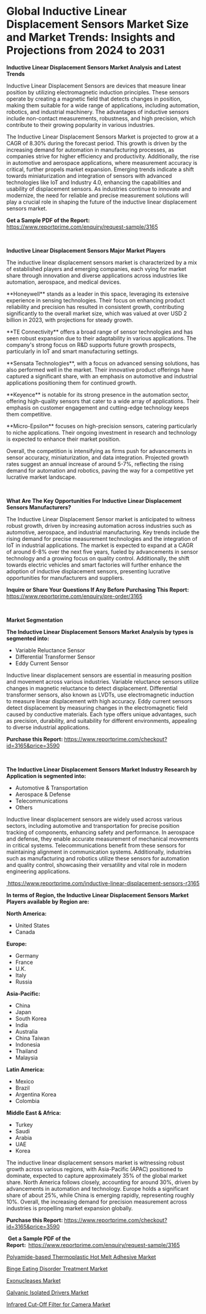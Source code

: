 <p><h1>Global Inductive Linear Displacement Sensors Market Size and Market Trends: Insights and Projections from 2024 to 2031</h1></p><p><strong>Inductive Linear Displacement Sensors Market Analysis and Latest Trends</strong></p>
<p><p>Inductive Linear Displacement Sensors are devices that measure linear position by utilizing electromagnetic induction principles. These sensors operate by creating a magnetic field that detects changes in position, making them suitable for a wide range of applications, including automation, robotics, and industrial machinery. The advantages of inductive sensors include non-contact measurements, robustness, and high precision, which contribute to their growing popularity in various industries. </p><p>The Inductive Linear Displacement Sensors Market is projected to grow at a CAGR of 8.30% during the forecast period. This growth is driven by the increasing demand for automation in manufacturing processes, as companies strive for higher efficiency and productivity. Additionally, the rise in automotive and aerospace applications, where measurement accuracy is critical, further propels market expansion. Emerging trends indicate a shift towards miniaturization and integration of sensors with advanced technologies like IoT and Industry 4.0, enhancing the capabilities and usability of displacement sensors. As industries continue to innovate and modernize, the need for reliable and precise measurement solutions will play a crucial role in shaping the future of the inductive linear displacement sensors market.</p></p>
<p><strong>Get a Sample PDF of the Report:&nbsp;</strong> <a href="https://www.reportprime.com/enquiry/request-sample/3165">https://www.reportprime.com/enquiry/request-sample/3165</a></p>
<p>&nbsp;</p>
<p><strong>Inductive Linear Displacement Sensors Major Market Players</strong></p>
<p><p>The inductive linear displacement sensors market is characterized by a mix of established players and emerging companies, each vying for market share through innovation and diverse applications across industries like automation, aerospace, and medical devices.</p><p>**Honeywell** stands as a leader in this space, leveraging its extensive experience in sensing technologies. Their focus on enhancing product reliability and precision has resulted in consistent growth, contributing significantly to the overall market size, which was valued at over USD 2 billion in 2023, with projections for steady growth.</p><p>**TE Connectivity** offers a broad range of sensor technologies and has seen robust expansion due to their adaptability in various applications. The company's strong focus on R&D supports future growth prospects, particularly in IoT and smart manufacturing settings.</p><p>**Sensata Technologies**, with a focus on advanced sensing solutions, has also performed well in the market. Their innovative product offerings have captured a significant share, with an emphasis on automotive and industrial applications positioning them for continued growth.</p><p>**Keyence** is notable for its strong presence in the automation sector, offering high-quality sensors that cater to a wide array of applications. Their emphasis on customer engagement and cutting-edge technology keeps them competitive.</p><p>**Micro-Epsilon** focuses on high-precision sensors, catering particularly to niche applications. Their ongoing investment in research and technology is expected to enhance their market position.</p><p>Overall, the competition is intensifying as firms push for advancements in sensor accuracy, miniaturization, and data integration. Projected growth rates suggest an annual increase of around 5-7%, reflecting the rising demand for automation and robotics, paving the way for a competitive yet lucrative market landscape.</p></p>
<p>&nbsp;</p>
<p><strong>What Are The Key Opportunities For Inductive Linear Displacement Sensors Manufacturers?</strong></p>
<p><p>The Inductive Linear Displacement Sensor market is anticipated to witness robust growth, driven by increasing automation across industries such as automotive, aerospace, and industrial manufacturing. Key trends include the rising demand for precise measurement technologies and the integration of IoT in industrial applications. The market is expected to expand at a CAGR of around 6-8% over the next five years, fueled by advancements in sensor technology and a growing focus on quality control. Additionally, the shift towards electric vehicles and smart factories will further enhance the adoption of inductive displacement sensors, presenting lucrative opportunities for manufacturers and suppliers.</p></p>
<p><strong>Inquire or Share Your Questions If Any Before Purchasing This Report:</strong> <a href="https://www.reportprime.com/enquiry/pre-order/3165">https://www.reportprime.com/enquiry/pre-order/3165</a></p>
<p>&nbsp;</p>
<p><strong>Market Segmentation</strong></p>
<p><strong>The Inductive Linear Displacement Sensors Market Analysis by types is segmented into:</strong></p>
<p><ul><li>Variable Reluctance Sensor</li><li>Differential Transformer Sensor</li><li>Eddy Current Sensor</li></ul></p>
<p><p>Inductive linear displacement sensors are essential in measuring position and movement across various industries. Variable reluctance sensors utilize changes in magnetic reluctance to detect displacement. Differential transformer sensors, also known as LVDTs, use electromagnetic induction to measure linear displacement with high accuracy. Eddy current sensors detect displacement by measuring changes in the electromagnetic field caused by conductive materials. Each type offers unique advantages, such as precision, durability, and suitability for different environments, appealing to diverse industrial applications.</p></p>
<p><strong>Purchase this Report:&nbsp;</strong><a href="https://www.reportprime.com/checkout?id=3165&price=3590">https://www.reportprime.com/checkout?id=3165&price=3590</a></p>
<p>&nbsp;</p>
<p><strong>The Inductive Linear Displacement Sensors Market Industry Research by Application is segmented into:</strong></p>
<p><ul><li>Automotive & Transportation</li><li>Aerospace & Defense</li><li>Telecommunications</li><li>Others</li></ul></p>
<p><p>Inductive linear displacement sensors are widely used across various sectors, including automotive and transportation for precise position tracking of components, enhancing safety and performance. In aerospace and defense, they enable accurate measurement of mechanical movements in critical systems. Telecommunications benefit from these sensors for maintaining alignment in communication systems. Additionally, industries such as manufacturing and robotics utilize these sensors for automation and quality control, showcasing their versatility and vital role in modern engineering applications.</p></p>
<p><a href="https://www.reportprime.com/inductive-linear-displacement-sensors-r3165">&nbsp;https://www.reportprime.com/inductive-linear-displacement-sensors-r3165</a></p>
<p><strong>In terms of Region, the Inductive Linear Displacement Sensors Market Players available by Region are:</strong></p>
<p>
    <p> <strong> North America: </strong>
        <ul>
            <li>United States</li>
            <li>Canada</li>
        </ul>
        </p> 
    <p> <strong> Europe: </strong>
        <ul>
            <li>Germany</li>
            <li>France</li>
            <li>U.K.</li>
            <li>Italy</li>
            <li>Russia</li>
        </ul>
        </p> 
    <p> <strong> Asia-Pacific: </strong>
        <ul>
            <li>China</li>
            <li>Japan</li>
            <li>South Korea</li>
            <li>India</li>
            <li>Australia</li>
            <li>China Taiwan</li>
            <li>Indonesia</li>
            <li>Thailand</li>
            <li>Malaysia</li>
        </ul>
        </p> 
    <p> <strong> Latin America: </strong>
        <ul>
            <li>Mexico</li>
            <li>Brazil</li>
            <li>Argentina Korea</li>
            <li>Colombia</li>
        </ul>
        </p> 
    <p> <strong> Middle East & Africa: </strong>
        <ul>
            <li>Turkey</li>
            <li>Saudi</li>
            <li>Arabia</li>
            <li>UAE</li>
            <li>Korea</li>
        </ul>
    </p>
    </p>
<p><p>The inductive linear displacement sensors market is witnessing robust growth across various regions, with Asia-Pacific (APAC) positioned to dominate, expected to capture approximately 35% of the global market share. North America follows closely, accounting for around 30%, driven by advancements in automation and technology. Europe holds a significant share of about 25%, while China is emerging rapidly, representing roughly 10%. Overall, the increasing demand for precision measurement across industries is propelling market expansion globally.</p></p>
<p><strong>Purchase this Report: </strong><a href="https://www.reportprime.com/checkout?id=3165&price=3590">https://www.reportprime.com/checkout?id=3165&price=3590</a></p>
<p>&nbsp;<strong>Get a Sample PDF of the Report:&nbsp;&nbsp;</strong><a href="https://www.reportprime.com/enquiry/request-sample/3165">https://www.reportprime.com/enquiry/request-sample/3165</a></p>
<p><strong></strong></p>
<p><p><a href="https://issuu.com/reportprime-2/docs/polyamide-based-thermoplastic-hot-m_3dcebe0edced2d">Polyamide-based Thermoplastic Hot Melt Adhesive Market</a></p><p><a href="https://www.linkedin.com/pulse/market-forecasting-change-global-binge-eating-disorder-treatment-5346e?trackingId=09DpD6QjTy%2BrcMSSNyS%2BFw%3D%3D">Binge Eating Disorder Treatment Market</a></p><p><a href="https://www.linkedin.com/pulse/market-dynamics-future-trends-global-exonucleases-sector-forecasted-bsm0e?trackingId=%2Fah8XmyCRzenjNw0ztq03A%3D%3D">Exonucleases Market</a></p><p><a href="https://github.com/JudyWalsh475/Market-Research-Report-List-1/blob/main/galvanic-isolated-drivers-market.md">Galvanic Isolated Drivers Market</a></p><p><a href="https://issuu.com/reportprime-2/docs/infrared-cut-off-filter-for-camera-_3c9cd58b717049">Infrared Cut-Off Filter for Camera Market</a></p></p>